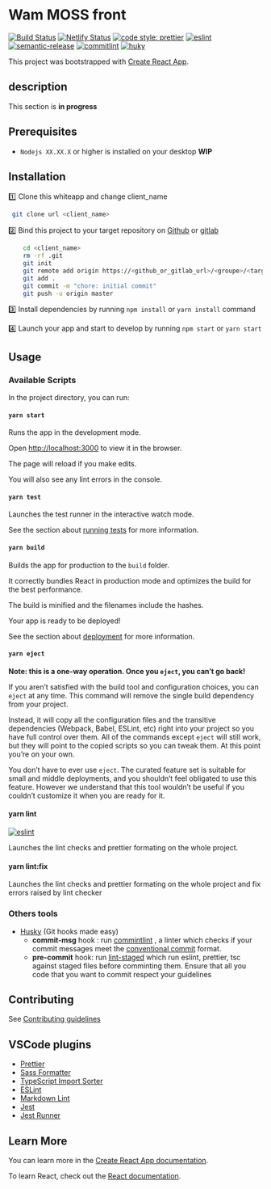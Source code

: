 # Wam MOSS front

[![Build Status](https://travis-ci.com/octo-wam/moss-front.svg?branch=master)](https://travis-ci.com/octo-wam/moss-front)
[![Netlify Status](https://api.netlify.com/api/v1/badges/6a2d1ce1-1393-4ce3-b89c-d7d5ca98ff32/deploy-status)](https://app.netlify.com/sites/octo-moss/deploys)
[![code style: prettier](https://img.shields.io/badge/code_style-prettier-ff69b4.svg?style=flat-square)](https://github.com/prettier/prettier)
[![eslint](https://img.shields.io/badge/eslint-v6.5.1-green)](./)
[![semantic-release](https://img.shields.io/badge/%20%20%F0%9F%93%A6%F0%9F%9A%80-semantic--release-e10079.svg)](https://github.com/semantic-release/semantic-release)
[![commitlint](https://img.shields.io/badge/commitlint-v8.1.0-green)](https://www.npmjs.com/package/commitlint)
[![huky](https://img.shields.io/badge/husyk-v3.0.8-blue)](https://www.npmjs.com/package/husky)

This project was bootstrapped with [Create React App](https://github.com/facebook/create-react-app).

## description

This section is **in progress**

## Prerequisites

- `Nodejs XX.XX.X` or higher is installed on your desktop **WIP**

## Installation

:one: Clone this whiteapp and change client_name

```bash
 git clone url <client_name>
```

:two: Bind this project to your target repository on [Github](./) or [gitlab](./)

```bash
    cd <client_name>
    rm -rf .git
    git init
    git remote add origin https://<github_or_gitlab_url>/<groupe>/<target_repo_name>.git
    git add .
    git commit -m "chore: initial commit"
    git push -u origin master
```

:three: Install dependencies by running `npm install` or `yarn install` command

:four: Launch your app and start to develop by running `npm start` or `yarn start`

## Usage

### Available Scripts

In the project directory, you can run:

#### `yarn start`

Runs the app in the development mode.

Open [http://localhost:3000](http://localhost:3000) to view it in the browser.

The page will reload if you make edits.

You will also see any lint errors in the console.

#### `yarn test`

Launches the test runner in the interactive watch mode.

See the section about [running tests](https://facebook.github.io/create-react-app/docs/running-tests) for more information.

#### `yarn build`

Builds the app for production to the `build` folder.

It correctly bundles React in production mode and optimizes the build for the best performance.

The build is minified and the filenames include the hashes.

Your app is ready to be deployed!

See the section about [deployment](https://facebook.github.io/create-react-app/docs/deployment) for more information.

#### `yarn eject`

**Note: this is a one-way operation. Once you `eject`, you can’t go back!**

If you aren’t satisfied with the build tool and configuration choices, you can `eject` at any time. This command will remove the single build dependency from your project.

Instead, it will copy all the configuration files and the transitive dependencies (Webpack, Babel, ESLint, etc) right into your project so you have full control over them. All of the commands except `eject` will still work, but they will point to the copied scripts so you can tweak them. At this point you’re on your own.

You don’t have to ever use `eject`. The curated feature set is suitable for small and middle deployments, and you shouldn’t feel obligated to use this feature. However we understand that this tool wouldn’t be useful if you couldn’t customize it when you are ready for it.

#### yarn lint

[![eslint](https://img.shields.io/badge/eslint-v6.5.1-green)](./)

Launches the lint checks and prettier formating on the whole project.

#### yarn lint:fix

Launches the lint checks and prettier formating on the whole project and fix errors raised by lint checker

### Others tools

- [Husky](https://github.com/typicode/husky) (Git hooks made easy)
  - **commit-msg** hook : run [commintlint](https://github.com/conventional-changelog/commitlint) , a linter which checks if your commit messages meet the [conventional commit](https://www.conventionalcommits.org/) format.
  - **pre-commit** hook: run [lint-staged](https://github.com/okonet/lint-staged) which run eslint, prettier, tsc against staged files before comminting them. Ensure that all you code that you want to commit respect your guidelines

## Contributing

See [Contributing guidelines](./CONTRIBUTING.md)

## VSCode plugins

- [Prettier](./)
- [Sass Formatter](./)
- [TypeScript Import Sorter](./)
- [ESLint](./)
- [Markdown Lint](./)
- [Jest](./)
- [Jest Runner](./)

## Learn More

You can learn more in the [Create React App documentation](https://facebook.github.io/create-react-app/docs/getting-started).

To learn React, check out the [React documentation](https://reactjs.org/).
